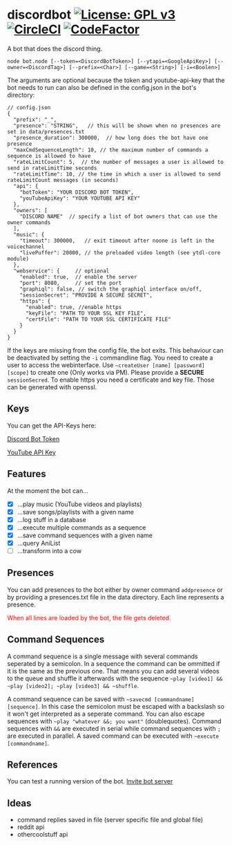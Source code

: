 discordbot [![License: GPL v3](https://img.shields.io/badge/License-GPL%20v3-blue.svg?style=flat-square)](https://www.gnu.org/licenses/gpl-3.0) [![CircleCI](https://circleci.com/gh/Trivernis/discordbot.js.svg?style=shield)](https://circleci.com/gh/Trivernis/discordbot.js) [![CodeFactor](https://www.codefactor.io/repository/github/trivernis/discordbot.js/badge)](https://www.codefactor.io/repository/github/trivernis/discordbot.js) 
===

A bot that does the discord thing.

`node bot.node [--token=<DiscordBotToken>] [--ytapi=<GoogleApiKey>] [--owner=<DiscordTag>] [--prefix=<Char>] [--game=<String>] [-i=<Boolen>]`

The arguments are optional because the token and youtube-api-key that the bot needs to run can also be defined in the config.json in the bot's directory:
```json5
// config.json
{
  "prefix": "_",
  "presence": "STRING",   // this will be shown when no presences are set in data/presences.txt
  "presence_duration": 300000,  // how long does the bot have one presence
  "maxCmdSequenceLength": 10, // the maximum number of commands a sequence is allowed to have
  "rateLimitCount": 5,  // the number of messages a user is allowed to send in rateLimitTime seconds
  "rateLimitTime": 10, // the time in which a user is allowed to send rateLimitCount messages (in seconds)
  "api": {
    "botToken": "YOUR DISCORD BOT TOKEN",   
    "youTubeApiKey": "YOUR YOUTUBE API KEY"
  },
  "owners": [
    "DISCORD NAME"  // specify a list of bot owners that can use the owner commands
  ],
  "music": {
    "timeout": 300000,   // exit timeout after noone is left in the voicechannel
    "livePuffer": 20000, // the preloaded video length (see ytdl-core module)
  },
  "webservice": {     // optional
    "enabled": true,  // enable the server
    "port": 8080,     // set the port
    "graphiql": false, // switch the graphiql interface on/off,
    "sessionSecret": "PROVIDE A SECURE SECRET",
    "https": {
      "enabled": true, //enable https
      "keyFile": "PATH TO YOUR SSL KEY FILE",
      "certFile": "PATH TO YOUR SSL CERTIFICATE FILE"
    }
  }
}
```

If the keys are missing from the config file, the bot exits. This behaviour can be deactivated by setting the `-i` commandline flag.
You need to create a user to access the webinterface. Use `~createUser [name] [password] [scope]` to create one (Only works via PM).
Please provide a **SECURE** `sessionSecred`.
To enable https you need a certificate and key file. Those can be generated with openssl.

Keys
---

You can get the API-Keys here:

[Discord Bot Token](https://discordapp.com/developers)

[YouTube API Key](https://console.developers.google.com)

Features
---

At the moment the bot can...
- [x] ...play music (YouTube videos and playlists)
- [x] ...save songs/playlists with a given name
- [x] ...log stuff in a database
- [x] ...execute multiple commands as a sequence
- [x] ...save command sequences with a given name
- [x] ...query AniList
- [ ] ...transform into a cow

Presences
---

You can add presences to the bot either by owner command `addpresence` or by providing a presences.txt file in the data directory. Each line represents a presence. <p style='color: f00'> When all lines are loaded by the bot, the file gets deleted.</p>

Command Sequences
---

A command sequence is a single message with several commands seperated by a semicolon.
 In a sequence the command can be ommitted if it is the same as the previous one.
 That means you can add several videos to the queue and shuffle it afterwards with the sequence
 `~play [video1] && ~play [video2]; ~play [video3] && ~shuffle`.
 
 A command sequence can be saved with `~savecmd [commandname] [sequence]`. 
 In this case the semicolon must be escaped with a backslash so it won't get interpreted as a seperate command. You can also escape sequences with `~play "whatever &&; you want"` (doublequotes). Command sequences with `&&` are executed in serial while command sequences with `;` are executed in parallel.
 A saved command can be executed with `~execute [commandname]`.

References
---

You can test a running version of the bot. [Invite bot server](https://discordapp.com/oauth2/authorize?client_id=374703138575351809&scope=bot&permissions=1983380544)

Ideas
---
- command replies saved in file (server specific file and global file)
- reddit api
- othercoolstuff api
